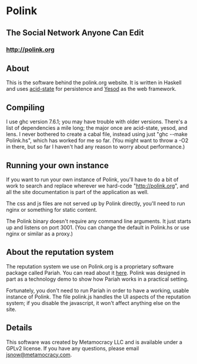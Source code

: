 # Polink  
## The Social Network Anyone Can Edit
### http://polink.org

## About

This is the software behind the polink.org website.  It is written in Haskell and uses [acid-state](http://acid-state.seize.it/) for persistence and [Yesod](http://www.yesodweb.com/) as the web framework.

## Compiling

I use ghc version 7.6.1; you may have trouble with older versions.  There's a list of dependencies a mile long; the major once are acid-state, yesod, and lens.  I never bothered to create a cabal file, instead using just "ghc --make Polink.hs", which has worked for me so far.  (You might want to throw a -O2 in there, but so far I haven't had any reason to worry about performance.)

## Running your own instance

If you want to run your own instance of Polink, you'll have to do a bit of work to search and replace wherever we hard-code "http://polink.org", and all the site documentation is part of the application as well.

The css and js files are not served up by Polink directly, you'll need to run nginx or something for static content.

The Polink binary doesn't require any command line arguments.  It just starts up and listens on port 3001.  (You can change the default in Polink.hs or use nginx or similar as a proxy.)

## About the reputation system

The reputation system we use on Polink.org is a proprietary software package called Pariah.  You can read about it [here](http://metamocracy.com/technology).  Polink was designed in part as a technology demo to show how Pariah works in a practical setting.

Fortunately, you don't need to run Pariah in order to have a working, usable instance of Polink.  The file polink.js handles the UI aspects of the reputation system; if you disable the javascript, it won't affect anything else on the site.

## Details

This software was created by Metamocracy LLC and is available under a GPLv2 license.
If you have any questions, please email jsnow@metamocracy.com.
